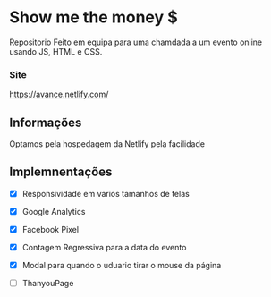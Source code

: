 # Show me the money $
Repositorio Feito em equipa para uma chamdada a um evento online usando JS, HTML e CSS.

### Site
https://avance.netlify.com/

## Informações
Optamos pela hospedagem da Netlify pela facilidade

## Implemnentações
-   [x] Responsividade em varios tamanhos de telas
-   [x] Google Analytics
-   [x] Facebook Pixel
-   [x] Contagem Regressiva para a data do evento
-   [x] Modal para quando o uduario tirar o mouse da página
-   [ ] ThanyouPage

